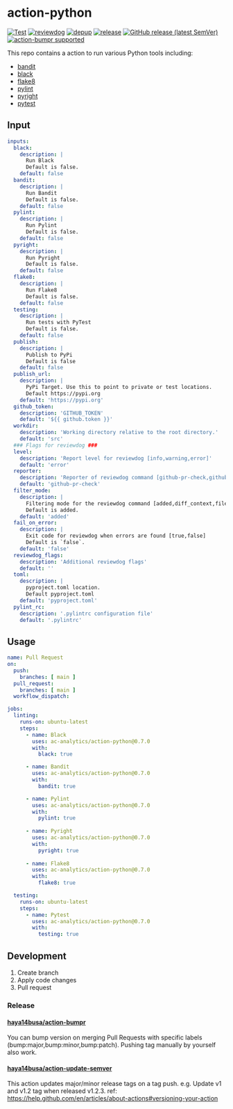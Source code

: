 # action-python
[![Test](https://github.com/ac-analytics/action-python/workflows/Test/badge.svg)](https://github.com/ac-analytics/action-python/actions?query=workflow%3ATest)
[![reviewdog](https://github.com/ac-analytics/action-python/workflows/reviewdog/badge.svg)](https://github.com/ac-analytics/action-python/actions?query=workflow%3Areviewdog)
[![depup](https://github.com/ac-analytics/action-python/workflows/depup/badge.svg)](https://github.com/ac-analytics/action-python/actions?query=workflow%3Adepup)
[![release](https://github.com/ac-analytics/action-python/workflows/release/badge.svg)](https://github.com/ac-analytics/action-python/actions?query=workflow%3Arelease)
[![GitHub release (latest SemVer)](https://img.shields.io/github/v/release/ac-analytics/action-python?logo=github&sort=semver)](https://github.com/ac-analytics/action-python/releases)
[![action-bumpr supported](https://img.shields.io/badge/bumpr-supported-ff69b4?logo=github&link=https://github.com/haya14busa/action-bumpr)](https://github.com/haya14busa/action-bumpr)

This repo contains a action to run various Python tools including:
- [bandit](https://pypi.org/project/bandit)
- [black](https://pypi.org/project/black)
- [flake8](https://pypi.org/project/flake8)
- [pylint](https://pypi.org/project/pylint)
- [pyright](https://pypi.org/project/pyright)
- [pytest](https://pypi.org/project/pytest)

## Input

```yaml
inputs:
  black:
    description: |
      Run Black
      Default is false.
    default: false
  bandit:
    description: |
      Run Bandit
      Default is false.
    default: false
  pylint:
    description: |
      Run Pylint
      Default is false.
    default: false
  pyright:
    description: |
      Run Pyright
      Default is false.
    default: false
  flake8:
    description: |
      Run Flake8
      Default is false.
    default: false
  testing:
    description: |
      Run tests with PyTest
      Default is false.
    default: false
  publish:
    description: |
      Publish to PyPi
      Default is false
    default: false
  publish_url:
    description: |
      PyPi Target. Use this to point to private or test locations.      
      Default https://pypi.org
    default: 'https://pypi.org'
  github_token:
    description: 'GITHUB_TOKEN'
    default: '${{ github.token }}'
  workdir:
    description: 'Working directory relative to the root directory.'
    default: 'src'
  ### Flags for reviewdog ###
  level:
    description: 'Report level for reviewdog [info,warning,error]'
    default: 'error'
  reporter:
    description: 'Reporter of reviewdog command [github-pr-check,github-pr-review].'
    default: 'github-pr-check'
  filter_mode:
    description: |
      Filtering mode for the reviewdog command [added,diff_context,file,nofilter].
      Default is added.
    default: 'added'
  fail_on_error:
    description: |
      Exit code for reviewdog when errors are found [true,false]
      Default is `false`.
    default: 'false'
  reviewdog_flags:
    description: 'Additional reviewdog flags'
    default: ''
  toml:
    description: |
      pyproject.toml location.
      Default pyproject.toml
    default: 'pyproject.toml'
  pylint_rc:
    description: '.pylintrc configuration file'
    default: '.pylintrc'
```

## Usage

```yaml
name: Pull Request
on:
  push:
    branches: [ main ]
  pull_request:
    branches: [ main ]
  workflow_dispatch:

jobs:
  linting:
    runs-on: ubuntu-latest
    steps:
      - name: Black
        uses: ac-analytics/action-python@0.7.0
        with:
          black: true

      - name: Bandit
        uses: ac-analytics/action-python@0.7.0
        with:          
          bandit: true

      - name: Pylint
        uses: ac-analytics/action-python@0.7.0
        with:
          pylint: true
          
      - name: Pyright
        uses: ac-analytics/action-python@0.7.0
        with:          
          pyright: true
          
      - name: Flake8
        uses: ac-analytics/action-python@0.7.0
        with:          
          flake8: true

  testing:
    runs-on: ubuntu-latest
    steps:    
      - name: Pytest
        uses: ac-analytics/action-python@0.7.0
        with:          
          testing: true
```

## Development

1. Create branch
2. Apply code changes
3. Pull request

### Release

#### [haya14busa/action-bumpr](https://github.com/haya14busa/action-bumpr)
You can bump version on merging Pull Requests with specific labels (bump:major,bump:minor,bump:patch).
Pushing tag manually by yourself also work.

#### [haya14busa/action-update-semver](https://github.com/haya14busa/action-update-semver)

This action updates major/minor release tags on a tag push. e.g. Update v1 and v1.2 tag when released v1.2.3.
ref: https://help.github.com/en/articles/about-actions#versioning-your-action
